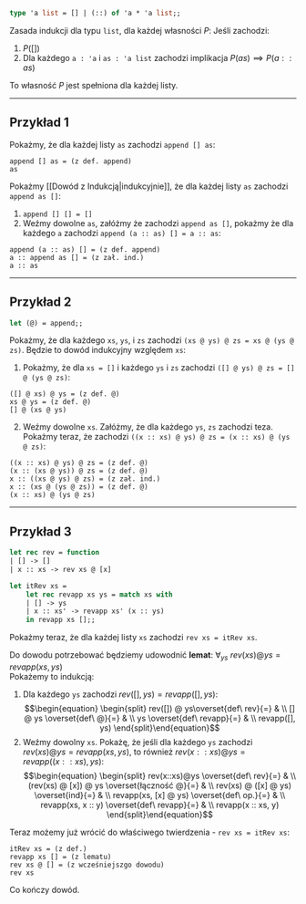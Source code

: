 ```ocaml
type 'a list = [] | (::) of 'a * 'a list;;
```

Zasada indukcji dla typu `list`, dla każdej własności $P$:
Jeśli zachodzi:

1. $P([])$
2. Dla każdego `a : 'a` i `as : 'a list` zachodzi implikacja $P(as) \implies P(a :: as)$

To własność $P$ jest spełniona dla każdej listy.

---

## Przykład 1

Pokażmy, że dla każdej listy `as` zachodzi `append [] as`:
```
append [] as = (z def. append)
as
```

Pokażmy [[Dowód z Indukcją|indukcyjnie]], że dla każdej listy `as` zachodzi `append as []`:

1. `append [] [] = []`
2. Weźmy dowolne `as`, załóżmy że zachodzi `append as []`, pokażmy że dla każdego `a` zachodzi `append (a :: as) [] = a :: as`:

```
append (a :: as) [] = (z def. append)
a :: append as [] = (z zał. ind.)
a :: as
```

---
## Przykład 2

```ocaml
let (@) = append;;
```

Pokażmy, że dla każdego `xs`, `ys`, i `zs` zachodzi `(xs @ ys) @ zs = xs @ (ys @ zs)`.
Będzie to dowód indukcyjny względem `xs`:

1. Pokażmy, że dla `xs = []` i każdego `ys` i `zs` zachodzi
   `([] @ ys) @ zs = [] @ (ys @ zs)`:

```
([] @ xs) @ ys = (z def. @)
xs @ ys = (z def. @)
[] @ (xs @ ys)
```

2. Weźmy dowolne `xs`. Załóżmy, że dla każdego `ys`, `zs` zachodzi teza.
   Pokażmy teraz, że zachodzi `((x :: xs) @ ys) @ zs = (x :: xs) @ (ys @ zs)`:

```
((x :: xs) @ ys) @ zs = (z def. @)
(x :: (xs @ ys)) @ zs = (z def. @)
x :: ((xs @ ys) @ zs) = (z zał. ind.)
x :: (xs @ (ys @ zs)) = (z def. @)
(x :: xs) @ (ys @ zs)
```

---

## Przykład 3

```ocaml
let rec rev = function
| [] -> []
| x :: xs -> rev xs @ [x]

let itRev xs =
	let rec revapp xs ys = match xs with
	| [] -> ys
	| x :: xs' -> revapp xs' (x :: ys)
	in revapp xs [];;
```

Pokażmy teraz, że dla każdej listy `xs` zachodzi `rev xs = itRev xs`.

Do dowodu potrzebować będziemy udowodnić **lemat**: $\forall_{ys}\ rev(xs) @ ys = revapp(xs, ys)$  
Pokażemy to indukcją:

1. Dla każdego `ys` zachodzi $rev([], ys) = revapp([], ys)$:
$$\begin{equation} \begin{split}
rev([]) @ ys\overset{def\ rev}{=} & \\
[] @ ys \overset{def\ @}{=} & \\
ys \overset{def\ revapp}{=} & \\
revapp([], ys)
\end{split}\end{equation}$$
2. Weźmy dowolny `xs`. Pokażę, że jeśli dla każdego `ys` zachodzi $rev(xs) @ ys = revapp(xs, ys)$, to również $rev(x::xs) @ ys = revapp((x :: xs), ys)$:
$$\begin{equation} \begin{split}
rev(x::xs)@ys \overset{def\ rev}{=} & \\
(rev(xs) @ [x]) @ ys \overset{łączność @}{=} & \\
rev(xs) @ ([x] @ ys) \overset{ind}{=} & \\
revapp(xs, [x] @ ys) \overset{def\ op.}{=} & \\
revapp(xs, x :: y) \overset{def\ revapp}{=} & \\
revapp(x :: xs, y)
\end{split}\end{equation}$$

Teraz możemy już wrócić do właściwego twierdzenia - `rev xs = itRev xs`:
```
itRev xs = (z def.)
revapp xs [] = (z lematu)
rev xs @ [] = (z wcześniejszgo dowodu)
rev xs
```
Co kończy dowód.